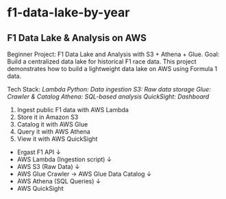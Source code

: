 # f1-data-lake-by-year
## F1 Data Lake & Analysis on AWS

Beginner Project: F1 Data Lake and Analysis with S3 + Athena + Glue. 
Goal: Build a centralized data lake for historical F1 race data. This project demonstrates how to build a lightweight data lake on AWS using Formula 1 data. 

Tech Stack:
*Lambda Python: Data ingestion*
*S3: Raw data storage*
*Glue: Crawler & Catalog*
*Athena: SQL-based analysis*
*QuickSight: Dashboard*

1. Ingest public F1 data with AWS Lambda
2. Store it in Amazon S3
3. Catalog it with AWS Glue
4. Query it with AWS Athena
5. View it with AWS QuickSight

- Ergast F1 API ↓
- AWS Lambda (Ingestion script) ↓
- AWS S3 (Raw Data) ↓
- AWS Glue Crawler → AWS Glue Data Catalog ↓
- AWS Athena (SQL Queries) ↓
- AWS QuickSight